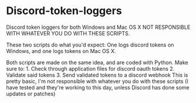# Discord-token-loggers
Discord token loggers for both Windows and Mac OS X
NOT RESPONSIBLE WITH WHATEVER YOU DO WITH THESE SCRIPTS.

These two scripts do what you'd expect: One logs discord tokens on Windows, and one logs tokens on Mac OS X.

Both scripts are made on the same idea, and are coded with Python.
Make sure to:
    1. Check through application files for discord oauth tokens
    2. Validate said tokens
    3. Send validated tokens to a discord webhook
This is pretty basic, I'm not responsible with whatever you do with these scripts
(I have tested and they're working to this day, unless Discord has done some updates or patches)
